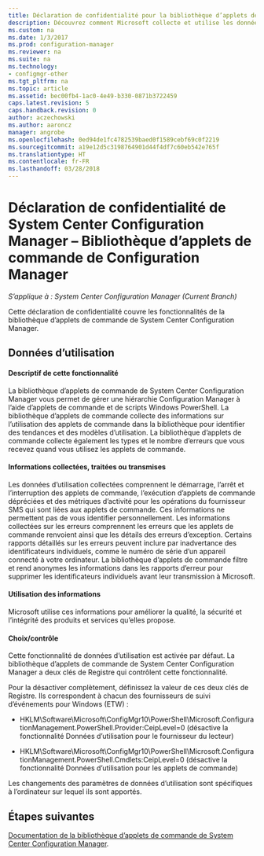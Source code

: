 ```yaml
---
title: Déclaration de confidentialité pour la bibliothèque d’applets de commande de Configuration Manager
description: Découvrez comment Microsoft collecte et utilise les données relatives à la bibliothèque d’applets de commande de System Center Configuration Manager.
ms.custom: na
ms.date: 1/3/2017
ms.prod: configuration-manager
ms.reviewer: na
ms.suite: na
ms.technology:
- configmgr-other
ms.tgt_pltfrm: na
ms.topic: article
ms.assetid: bec00fb4-1ac0-4e49-b330-0871b3722459
caps.latest.revision: 5
caps.handback.revision: 0
author: aczechowski
ms.author: aaroncz
manager: angrobe
ms.openlocfilehash: 0ed94de1fc4782539baed0f1589cebf69c0f2219
ms.sourcegitcommit: a19e12d5c3198764901d44f4df7c60eb542e765f
ms.translationtype: HT
ms.contentlocale: fr-FR
ms.lasthandoff: 03/28/2018
---
```

# <a name="system-center-configuration-manager-privacy-statement---configuration-manager-cmdlet-library"></a>Déclaration de confidentialité de System Center Configuration Manager – Bibliothèque d’applets de commande de Configuration Manager

*S’applique à : System Center Configuration Manager (Current Branch)*

Cette déclaration de confidentialité couvre les fonctionnalités de la bibliothèque d’applets de commande de System Center Configuration Manager.  

## <a name="usage-data"></a>Données d’utilisation  

#### <a name="what-this-feature-does"></a>Descriptif de cette fonctionnalité   

La bibliothèque d’applets de commande de System Center Configuration Manager vous permet de gérer une hiérarchie Configuration Manager à l’aide d’applets de commande et de scripts Windows PowerShell. La bibliothèque d’applets de commande collecte des informations sur l’utilisation des applets de commande dans la bibliothèque pour identifier des tendances et des modèles d’utilisation. La bibliothèque d’applets de commande collecte également les types et le nombre d’erreurs que vous recevez quand vous utilisez les applets de commande.  

#### <a name="information-collected-processed-or-transmitted"></a>Informations collectées, traitées ou transmises
   
Les données d’utilisation collectées comprennent le démarrage, l’arrêt et l’interruption des applets de commande, l’exécution d’applets de commande dépréciées et des métriques d’activité pour les opérations du fournisseur SMS qui sont liées aux applets de commande. Ces informations ne permettent pas de vous identifier personnellement. Les informations collectées sur les erreurs comprennent les erreurs que les applets de commande renvoient ainsi que les détails des erreurs d’exception. Certains rapports détaillés sur les erreurs peuvent inclure par inadvertance des identificateurs individuels, comme le numéro de série d’un appareil connecté à votre ordinateur. La bibliothèque d’applets de commande filtre et rend anonymes les informations dans les rapports d’erreur pour supprimer les identificateurs individuels avant leur transmission à Microsoft.  

#### <a name="use-of-information"></a>Utilisation des informations
   
Microsoft utilise ces informations pour améliorer la qualité, la sécurité et l’intégrité des produits et services qu’elles propose.  

#### <a name="choicecontrol"></a>Choix/contrôle   

Cette fonctionnalité de données d’utilisation est activée par défaut. La bibliothèque d’applets de commande de System Center Configuration Manager a deux clés de Registre qui contrôlent cette fonctionnalité.  

 Pour la désactiver complètement, définissez la valeur de ces deux clés de Registre. Ils correspondent à chacun des fournisseurs de suivi d’événements pour Windows (ETW) :  

-   HKLM\Software\Microsoft\ConfigMgr10\PowerShell\Microsoft.ConfigurationManagement.PowerShell.Provider:CeipLevel=0 (désactive la fonctionnalité Données d’utilisation pour le fournisseur du lecteur)  

-   HKLM\Software\Microsoft\ConfigMgr10\PowerShell\Microsoft.ConfigurationManagement.PowerShell.Cmdlets:CeipLevel=0 (désactive la fonctionnalité Données d’utilisation pour les applets de commande)  

 Les changements des paramètres de données d’utilisation sont spécifiques à l’ordinateur sur lequel ils sont apportés.  


## <a name="next-steps"></a>Étapes suivantes

[Documentation de la bibliothèque d’applets de commande de System Center Configuration Manager](https://docs.microsoft.com/powershell/sccm/configurationmanager/).   
